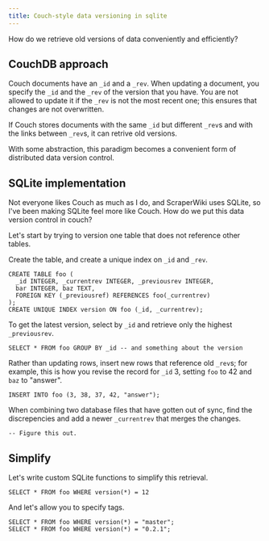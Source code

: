 ```yaml
---
title: Couch-style data versioning in sqlite
---
```


How do we retrieve old versions of data conveniently and efficiently?

CouchDB approach
---------
Couch documents have an `_id` and a `_rev`. When updating a document,
you specify the `_id` and the `_rev` of the version that you have.
You are not allowed to update it if the `_rev` is not the most recent one;
this ensures that changes are not overwritten.

If Couch stores documents with the same `_id` but different `_rev`s
and with the links between `_rev`s, it can retrive old versions.

With some abstraction, this paradigm becomes a convenient form of
distributed data version control.

SQLite implementation
--------------
Not everyone likes Couch as much as I do, and ScraperWiki uses SQLite,
so I've been making SQLite feel more like Couch. How do we put this
data version control in couch?

Let's start by trying to version one table that does not reference
other tables.

Create the table, and create a unique index on `_id` and `_rev`.

    CREATE TABLE foo (
      _id INTEGER, _currentrev INTEGER, _previousrev INTEGER,
      bar INTEGER, baz TEXT,
      FOREIGN KEY (_previousref) REFERENCES foo(_currentrev)
    );
    CREATE UNIQUE INDEX version ON foo (_id, _currentrev);

To get the latest version, select by `_id` and retrieve only
the highest `_previousrev`.

    SELECT * FROM foo GROUP BY _id -- and something about the version

Rather than updating rows, insert new rows that reference
old `_rev`s; for example, this is how you revise the record
for `_id` 3, setting `foo` to 42 and `baz` to "answer".

    INSERT INTO foo (3, 38, 37, 42, "answer");

When combining two database files that have gotten out of sync,
find the discrepencies and add a newer `_currentrev` that merges
the changes.

    -- Figure this out.

Simplify
-------------

Let's write custom SQLite functions to simplify this retrieval.

    SELECT * FROM foo WHERE version(*) = 12

And let's allow you to specify tags.

    SELECT * FROM foo WHERE version(*) = "master";
    SELECT * FROM foo WHERE version(*) = "0.2.1";
